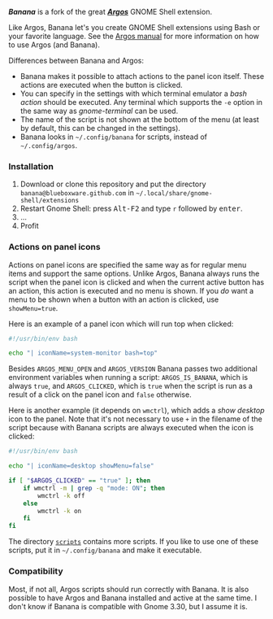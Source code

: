 ***Banana*** is a fork of the great [***Argos***](https://github.com/p-e-w/argos) GNOME Shell extension.

Like Argos, Banana let's you create GNOME Shell extensions using Bash or your favorite language. See the [Argos manual](https://github.com/p-e-w/argos) for more information on how to use Argos (and Banana).

Differences between Banana and Argos:
* Banana makes it possible to attach actions to the panel icon itself. These actions are executed when the button is clicked.
* You can specify in the settings with which terminal emulator a _bash action_ should be executed. Any terminal which
supports the `-e` option in the same way as _gnome-terminal_ can be used.
* The name of the script is not shown at the bottom of the menu (at least by default, this can be changed in the settings).
* Banana looks in `~/.config/banana` for scripts, instead of `~/.config/argos`.

### Installation
1. Download or clone this repository and put the directory `banana@blueboxware.github.com` in `~/.local/share/gnome-shell/extensions`
2. Restart Gnome Shell: press <kbd>Alt-F2</kbd> and type `r` followed by <kbd>enter</kbd>.
3. ...
4. Profit

### Actions on panel icons
Actions on panel icons are specified the same way as for regular menu items and support the same options. Unlike Argos, Banana always runs the script when the panel icon is clicked and when the current active button has an action, this action is executed and no menu is shown. If you _do_ want a menu to be shown when a button with an action is clicked, use `showMenu=true`.

Here is an example of a panel icon which will run top when clicked:

```bash
#!/usr/bin/env bash

echo "| iconName=system-monitor bash=top"
```

Besides `ARGOS_MENU_OPEN` and `ARGOS_VERSION` Banana passes two additional environment variables when running a script: `ARGOS_IS_BANANA`, which is always `true`, and `ARGOS_CLICKED`, which is `true` when the script is run as a result of a click on the panel icon and `false` otherwise.

Here is another example (it depends on `wmctrl`), which adds a _show desktop_ icon to the panel. Note that it's not necessary to use `+` in the filename of the script because with Banana scripts are always executed when the icon is clicked:

```bash
#!/usr/bin/env bash

echo "| iconName=desktop showMenu=false"

if [ "$ARGOS_CLICKED" == "true" ]; then
    if wmctrl -m | grep -q "mode: ON"; then
        wmctrl -k off
    else
        wmctrl -k on
    fi
fi
```

The directory [`scripts`](scripts/) contains more scripts. If you like to use one of these scripts, put it in `~/.config/banana` and make it executable.

### Compatibility
Most, if not all, Argos scripts should run correctly with Banana. It is also possible to have Argos and Banana installed and active at the same time. I don't know if Banana is compatible with Gnome 3.30, but I assume it is.
